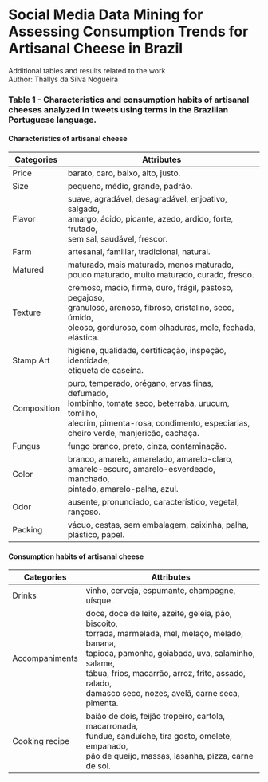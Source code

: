 # Social Media Data Mining for Assessing Consumption Trends for Artisanal Cheese in Brazil
Additional tables and results related to the work <br>
Author: Thallys da Silva Nogueira
### Table 1 - Characteristics and consumption habits of artisanal cheeses analyzed in tweets using terms in the Brazilian Portuguese language.
#### Characteristics of artisanal cheese 

| Categories  |  Attributes  |
| ------------------- | ------------------- |
|  Price | barato, caro, baixo, alto, justo. |
|  Size |  pequeno, médio, grande, padrão. |
|  Flavor |  suave, agradável, desagradável, enjoativo, salgado, <br>amargo, ácido, picante, azedo, ardido, forte, frutado,<br> sem sal, saudável, frescor. |
|  Farm |  artesanal, familiar, tradicional, natural. |
|  Matured |  maturado, mais maturado, menos maturado, <br>pouco maturado, muito maturado, curado, fresco. |
|  Texture |  cremoso, macio, firme, duro, frágil, pastoso, pegajoso, <br>granuloso, arenoso, fibroso, cristalino, seco, úmido, <br> oleoso, gorduroso, com olhaduras, mole, fechada,<br> elástica. |
|  Stamp Art |  higiene, qualidade, certificação, inspeção, identidade,<br> etiqueta de caseína. |
|  Composition |  puro, temperado, orégano, ervas finas, defumado, <br>lombinho, tomate seco,  beterraba, urucum, tomilho, <br>alecrim, pimenta-rosa, condimento, especiarias, <br>cheiro verde, manjericão, cachaça. |
|  Fungus |  fungo branco, preto, cinza, contaminação. |
|  Color |  branco, amarelo, amarelado, amarelo-claro, <br>amarelo-escuro,  amarelo-esverdeado, manchado, <br>pintado, amarelo-palha, azul.|
|  Odor |  ausente, pronunciado, característico, vegetal, rançoso. |
|  Packing |  vácuo, cestas, sem embalagem, caixinha, palha, <br>plástico, papel. |


#### Consumption habits of artisanal cheese
| Categories  |  Attributes  |
| ------------------- | ------------------- |
|  Drinks | vinho, cerveja, espumante, champagne, uísque.|
|  Accompaniments |  doce, doce de leite, azeite, geleia, pão, biscoito,<br> torrada, marmelada, mel, melaço, melado, banana, <br>tapioca, pamonha, goiabada, uva, salaminho, salame, <br>tábua, frios, macarrão, arroz, frito, assado, ralado, <br>damasco seco, nozes, avelã, carne seca, pimenta. |
|  Cooking recipe |  baião de dois, feijão tropeiro, cartola, macarronada,<br> fundue, sanduíche, tira gosto,  omelete, empanado,<br> pão de queijo, massas, lasanha, pizza, carne de sol. |


